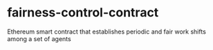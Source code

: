# fairness-control-contract
Ethereum smart contract that establishes periodic and fair work shifts among a set of agents
